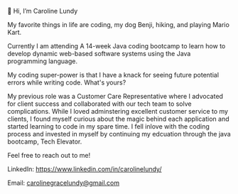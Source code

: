 👋 Hi, I’m Caroline Lundy 

My favorite things in life are coding, my dog Benji, hiking, and playing Mario Kart. 

Currently I am attending A 14-week Java coding bootcamp to learn how to develop dynamic web-based software systems using the Java programming language.  

My coding super-power is that I have a knack for seeing future potential errors while writing code. What's yours?

 My previous role was a Customer Care Representative where I advocated for client success and collaborated with our tech team to solve complications. 
 While I loved adminstering excellent customer service to my clients, I found myself curious about the magic behind each application and started learning to
 code in my spare time. I fell inlove with the coding process and invested in myself by continuing my edcuation through the java bootcamp, Tech Elevator.

Feel free to reach out to me!

LinkedIn: https://www.linkedin.com/in/carolinelundy/ 

Email: carolinegracelundy@gmail.com

<!---
carolineglundy/carolineglundy is a ✨ special ✨ repository because its `README.md` (this file) appears on your GitHub profile.
You can click the Preview link to take a look at your changes.
--->
